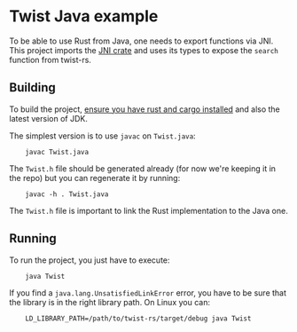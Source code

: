 Twist Java example
==================

To be able to use Rust from Java, one needs to export functions via JNI.  This
project imports the [JNI crate](https://crates.io/crates/jni) and uses its
types to expose the `search` function from twist-rs.

## Building

To build the project, [ensure you have rust and cargo
installed](https://www.rust-lang.org/tools/install) and also the latest version
of JDK.

The simplest version is to use `javac` on `Twist.java`:

        javac Twist.java

The `Twist.h` file should be generated already (for now we're keeping it in the
repo) but you can regenerate it by running:

        javac -h . Twist.java

The `Twist.h` file is important to link the Rust implementation to the Java one.

## Running

To run the project, you just have to execute:

        java Twist

If you find a `java.lang.UnsatisfiedLinkError` error, you have to be sure that
the library is in the right library path. On Linux you can:

        LD_LIBRARY_PATH=/path/to/twist-rs/target/debug java Twist

